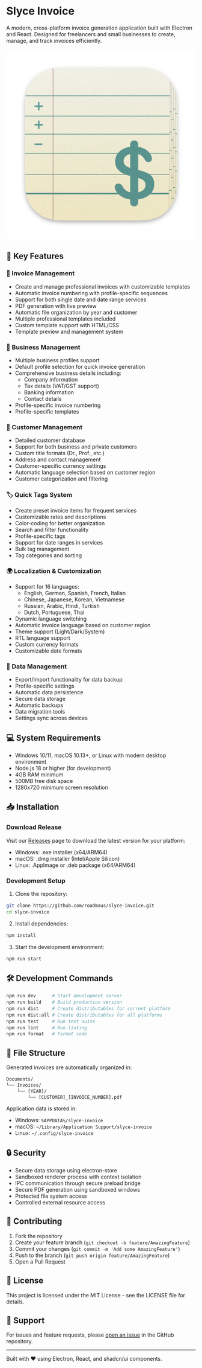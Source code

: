# Slyce Invoice

A modern, cross-platform invoice generation application built with Electron and React. Designed for freelancers and small businesses to create, manage, and track invoices efficiently.

![Slyce Invoice Logo](build/icon.png)

## 🚀 Key Features

### 📄 Invoice Management

* Create and manage professional invoices with customizable templates
* Automatic invoice numbering with profile-specific sequences
* Support for both single date and date range services
* PDF generation with live preview
* Automatic file organization by year and customer
* Multiple professional templates included
* Custom template support with HTML/CSS
* Template preview and management system

### 💼 Business Management

* Multiple business profiles support
* Default profile selection for quick invoice generation
* Comprehensive business details including:
  * Company information
  * Tax details (VAT/GST support)
  * Banking information
  * Contact details
* Profile-specific invoice numbering
* Profile-specific templates

### 👥 Customer Management

* Detailed customer database
* Support for both business and private customers
* Custom title formats (Dr., Prof., etc.)
* Address and contact management
* Customer-specific currency settings
* Automatic language selection based on customer region
* Customer categorization and filtering

### 🏷️ Quick Tags System

* Create preset invoice items for frequent services
* Customizable rates and descriptions
* Color-coding for better organization
* Search and filter functionality
* Profile-specific tags
* Support for date ranges in services
* Bulk tag management
* Tag categories and sorting

### 🌍 Localization & Customization

* Support for 16 languages:
  * English, German, Spanish, French, Italian
  * Chinese, Japanese, Korean, Vietnamese
  * Russian, Arabic, Hindi, Turkish
  * Dutch, Portuguese, Thai
* Dynamic language switching
* Automatic invoice language based on customer region
* Theme support (Light/Dark/System)
* RTL language support
* Custom currency formats
* Customizable date formats

### 💾 Data Management

* Export/Import functionality for data backup
* Profile-specific settings
* Automatic data persistence
* Secure data storage
* Automatic backups
* Data migration tools
* Settings sync across devices

## 💻 System Requirements

* Windows 10/11, macOS 10.13+, or Linux with modern desktop environment
* Node.js 18 or higher (for development)
* 4GB RAM minimum
* 500MB free disk space
* 1280x720 minimum screen resolution

## 📥 Installation

### Download Release

Visit our [Releases](https://github.com/roadmaus/Slyce_Invoice/releases) page to download the latest version for your platform:

* Windows: .exe installer (x64/ARM64)
* macOS: .dmg installer (Intel/Apple Silicon)
* Linux: .AppImage or .deb package (x64/ARM64)

### Development Setup

1. Clone the repository:
```bash
git clone https://github.com/roadmaus/slyce-invoice.git
cd slyce-invoice
```

2. Install dependencies:
```bash
npm install
```

3. Start the development environment:
```bash
npm run start
```

## 🛠️ Development Commands

```bash
npm run dev      # Start development server
npm run build    # Build production version
npm run dist     # Create distributables for current platform
npm run dist:all # Create distributables for all platforms
npm run test     # Run test suite
npm run lint     # Run linting
npm run format   # Format code
```

## 📁 File Structure

Generated invoices are automatically organized in:
```
Documents/
└── Invoices/
    └── [YEAR]/
        └── [CUSTOMER]_[INVOICE_NUMBER].pdf
```

Application data is stored in:
* Windows: `%APPDATA%/slyce-invoice`
* macOS: `~/Library/Application Support/slyce-invoice`
* Linux: `~/.config/slyce-invoice`

## 🔒 Security

* Secure data storage using electron-store
* Sandboxed renderer process with context isolation
* IPC communication through secure preload bridge
* Secure PDF generation using sandboxed windows
* Protected file system access
* Controlled external resource access

## 🤝 Contributing

1. Fork the repository
2. Create your feature branch (`git checkout -b feature/AmazingFeature`)
3. Commit your changes (`git commit -m 'Add some AmazingFeature'`)
4. Push to the branch (`git push origin feature/AmazingFeature`)
5. Open a Pull Request

## 📄 License

This project is licensed under the MIT License - see the LICENSE file for details.

## 🛟 Support

For issues and feature requests, please [open an issue](https://github.com/roadmaus/Slyce_Invoice/issues) in the GitHub repository.

---

Built with ❤️ using Electron, React, and shadcn/ui components.

